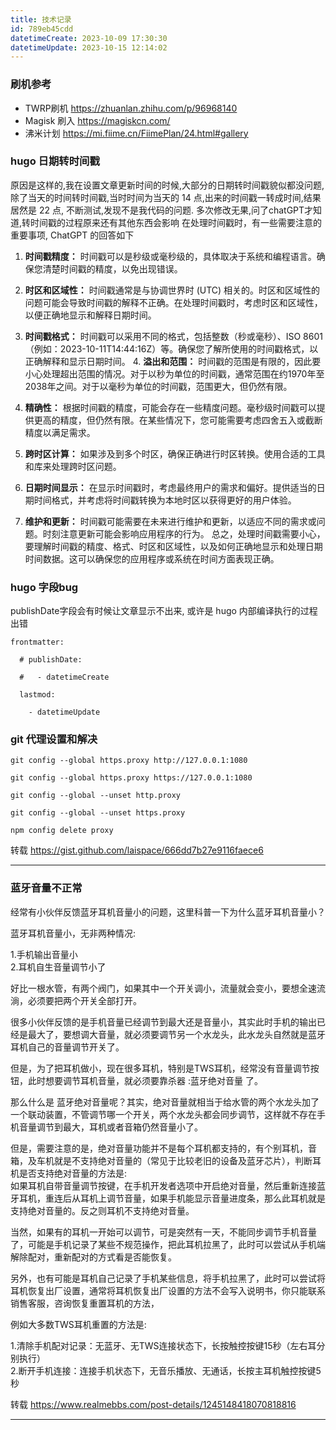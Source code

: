 ```yaml
---
title: 技术记录
id: 789eb45cdd
datetimeCreate: 2023-10-09 17:30:30
datetimeUpdate: 2023-10-15 12:14:02
---
```

### 刷机参考
- TWRP刷机 https://zhuanlan.zhihu.com/p/96968140
- Magisk 刷入 https://magiskcn.com/
- 沸米计划 https://mi.fiime.cn/FiimePlan/24.html#gallery
### hugo 日期转时间戳
原因是这样的,我在设置文章更新时间的时候,大部分的日期转时间戳貌似都没问题,除了当天的时间转时间戳,当时时间为当天的 14 点,出来的时间戳一转成时间,结果居然是 22 点, 不断测试,发现不是我代码的问题.
多次修改无果,问了chatGPT才知道,转时间戳的过程原来还有其他东西会影响
在处理时间戳时，有一些需要注意的重要事项, ChatGPT 的回答如下

1. **时间戳精度：** 时间戳可以是秒级或毫秒级的，具体取决于系统和编程语言。确保您清楚时间戳的精度，以免出现错误。
2. **时区和区域性：** 时间戳通常是与协调世界时 (UTC) 相关的。时区和区域性的问题可能会导致时间戳的解释不正确。在处理时间戳时，考虑时区和区域性，以便正确地显示和解释日期时间。
3. **时间戳格式：** 时间戳可以采用不同的格式，包括整数（秒或毫秒）、ISO 8601（例如：2023-10-11T14:44:16Z）等。确保您了解所使用的时间戳格式，以正确解释和显示日期时间。
	4. **溢出和范围：** 时间戳的范围是有限的，因此要小心处理超出范围的情况。对于以秒为单位的时间戳，通常范围在约1970年至2038年之间。对于以毫秒为单位的时间戳，范围更大，但仍然有限。
5. **精确性：** 根据时间戳的精度，可能会存在一些精度问题。毫秒级时间戳可以提供更高的精度，但仍然有限。在某些情况下，您可能需要考虑四舍五入或截断精度以满足需求。
	
6. **跨时区计算：** 如果涉及到多个时区，确保正确进行时区转换。使用合适的工具和库来处理跨时区问题。
	
7. **日期时间显示：** 在显示时间戳时，考虑最终用户的需求和偏好。提供适当的日期时间格式，并考虑将时间戳转换为本地时区以获得更好的用户体验。
	
8. **维护和更新：** 时间戳可能需要在未来进行维护和更新，以适应不同的需求或问题。时刻注意更新可能会影响应用程序的行为。
	总之，处理时间戳需要小心，要理解时间戳的精度、格式、时区和区域性，以及如何正确地显示和处理日期时间数据。这可以确保您的应用程序或系统在时间方面表现正确。

### hugo 字段bug

publishDate字段会有时候让文章显示不出来, 或许是 hugo 内部编译执行的过程出错

```
frontmatter:

  # publishDate:

  #   - datetimeCreate

  lastmod:

    - datetimeUpdate
```
### git 代理设置和解决

```
git config --global https.proxy http://127.0.0.1:1080

git config --global https.proxy https://127.0.0.1:1080

git config --global --unset http.proxy

git config --global --unset https.proxy

npm config delete proxy
```

转载 https://gist.github.com/laispace/666dd7b27e9116faece6

---

### 蓝牙音量不正常
经常有小伙伴反馈蓝牙耳机音量小的问题，这里科普一下为什么蓝牙耳机音量小？  
  
蓝牙耳机音量小，无非两种情况:  
  
1.手机输出音量小  
2.耳机自生音量调节小了  
  
好比一根水管，有两个阀门，如果其中一个开关调小，流量就会变小，要想全速流淌，必须要把两个开关全部打开。  
  
很多小伙伴反馈的是手机音量已经调节到最大还是音量小，其实此时手机的输出已经是最大了，要想调大音量，就必须要调节另一个水龙头，此水龙头自然就是蓝牙耳机自己的音量调节开关了。  
  
但是，为了把耳机做小，现在很多耳机，特别是TWS耳机，经常没有音量调节按钮，此时想要调节耳机音量，就必须要靠杀器 :蓝牙绝对音量 了。  
  
那么什么是 蓝牙绝对音量呢？其实，绝对音量就相当于给水管的两个水龙头加了一个联动装置，不管调节哪一个开关，两个水龙头都会同步调节，这样就不存在手机音量调节到最大，耳机或者音箱仍然音量小了。  
  
但是，需要注意的是，绝对音量功能并不是每个耳机都支持的，有个别耳机，音箱，及车机就是不支持绝对音量的（常见于比较老旧的设备及蓝牙芯片），判断耳机是否支持绝对音量的方法是:  
如果耳机自带音量调节按键，在手机开发者选项中开启绝对音量，然后重新连接蓝牙耳机，重连后从耳机上调节音量，如果手机能显示音量进度条，那么此耳机就是支持绝对音量的。反之则耳机不支持绝对音量。  
  
当然，如果有的耳机一开始可以调节，可是突然有一天，不能同步调节手机音量了，可能是手机记录了某些不规范操作，把此耳机拉黑了，此时可以尝试从手机端解除配对，重新配对的方式看是否能恢复。  
  
另外，也有可能是耳机自己记录了手机某些信息，将手机拉黑了，此时可以尝试将耳机恢复出厂设置，通常将耳机恢复出厂设置的方法不会写入说明书，你只能联系销售客服，咨询恢复重置耳机的方法，  
  
例如大多数TWS耳机重置的方法是:  
  
  
1.清除手机配对记录：无蓝牙、无TWS连接状态下，长按触控按键15秒（左右耳分别执行）  
2.断开手机连接：连接手机状态下，无音乐播放、无通话，长按主耳机触控按键5秒

转载 https://www.realmebbs.com/post-details/1245148418070818816

---